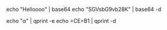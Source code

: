 echo "Helloooo" | base64		<!-- SGVsbG9vb28K -->
echo "SGVsbG9vb28K" | base64 -d 	<!-- Helloooo -->

echo "α" | qprint -e
echo =CE=B1 | qprint -d
